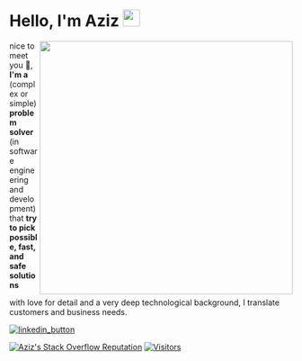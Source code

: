 [linkedin_button]: https://img.shields.io/badge/linkedin-%230077B5.svg?style=for-the-badge&logo=linkedin&logoColor=white
[linkendin_url]: https://www.linkedin.com/in/albasyir/ "Linked In"

[stackoverflow_button]: https://img.shields.io/badge/Stack_Overflow-FE7A16?style=for-the-badge&logo=stack-overflow&logoColor=white
[stackoverflow_url]: https://stackoverflow.com/users/8314878/abdul-aziz-al-basyir "Stackoverflow"

# Hello, I'm Aziz <img width='30' hight='30' src="https://raw.githubusercontent.com/MartinHeinz/MartinHeinz/master/wave.gif">

<img width='450' align="right" src="https://github-readme-streak-stats.herokuapp.com?user=albasyir&theme=vue&hide_border=true"></img>

nice to meet you 🤝, **I'm a** (complex or simple) **problem solver** (in software engineering and development) that **try to pick possible, fast, and safe solutions**

with love for detail and a very deep technological background, I translate customers and business needs.

[![linkedin_button]][linkendin_url]

[![Aziz's Stack Overflow Reputation](https://img.shields.io/stackexchange/stackoverflow/r/8314878?color=orange&label=reputation&logo=stackoverflow&style=for-the-badge)](https://stackoverflow.com/users/8314878 "Aziz's Stack Overflow Reputation")
[![Visitors](https://api.visitorbadge.io/api/visitors?path=albasyir%2Falbasyir&labelColor=%23697689&countColor=%23dce775)](https://visitorbadge.io/status?path=albasyir%2Falbasyir)


